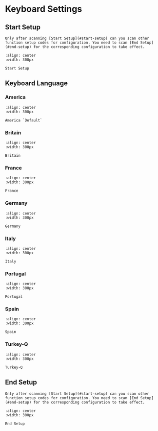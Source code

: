 # Keyboard Settings
## Start Setup
```{note}
Only after scanning [Start Setup](#start-setup) can you scan other function setup codes for configuration. You need to scan [End Setup](#end-setup) for the corresponding configuration to take effect.
```
```{figure} ../../media/252B24.24.png
:align: center
:width: 300px

Start Setup
```

## Keyboard Language

### America


```{figure} ../../media/KM00.png
:align: center
:width: 300px

America `Default`
```

### Britain 

```{figure} ../../media/KM02.png
:align: center
:width: 300px

Britain 
```

### France

```{figure} ../../media/KM04.png
:align: center
:width: 300px

France 
```


### Germany

```{figure} ../../media/KM05.png
:align: center
:width: 300px

Germany
```
  

### Italy

```{figure} ../../media/KM06.png
:align: center
:width: 300px

Italy
```
  

### Portugal

```{figure} ../../media/KM08.png
:align: center
:width: 300px

Portugal
```
  

### Spain

```{figure} ../../media/KM09.png
:align: center
:width: 300px

Spain
```

  

### Turkey-Q

```{figure} ../../media/KM19.png
:align: center
:width: 300px

Turkey-Q
```

  
## End Setup
```{note}
Only after scanning [Start Setup](#start-setup) can you scan other function setup codes for configuration. You need to scan [End Setup](#end-setup) for the corresponding configuration to take effect.
```

```{figure} ../../media/25242425.png
:align: center
:width: 300px

End Setup
```